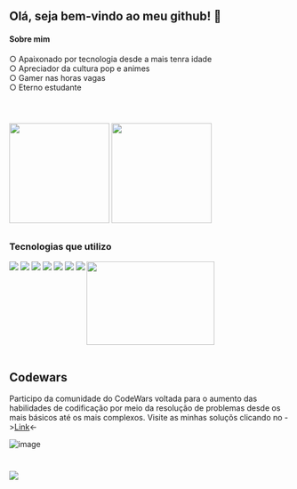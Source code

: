 ## Olá, seja bem-vindo ao meu github! 👋
<h4>Sobre mim</h4>
 ○ Apaixonado por tecnologia desde a mais tenra idade<br>
 ○ Apreciador da cultura pop e animes <br>
 ○ Gamer nas horas vagas <br>
 ○ Eterno estudante
<h1></h1>
<br>
  <div>
    <img height="180em" src="https://github-readme-stats.vercel.app/api?username=tronguy&show_icons=true&theme=radical">
    <img height="180em" src="https://github-readme-stats.vercel.app/api/top-langs/?username=tronguy&layout=compact&theme=radical">
  </div>
<h2></h2>
      
### Tecnologias que utilizo
<div style="display:inline-block;">
    <img src="https://img.shields.io/badge/HTML5-E34F26?style=for-the-badge&logo=html5&logoColor=white">
    <img src="https://img.shields.io/badge/CSS3-1572B6?style=for-the-badge&logo=css3&logoColor=white">
    <img src="https://img.shields.io/badge/JavaScript-323330?style=for-the-badge&logo=javascript&logoColor=F7DF1E">
    <img src="https://img.shields.io/badge/React-20232A?style=for-the-badge&logo=react&logoColor=61DAFB">
    <img src="https://img.shields.io/badge/Python-14354C?style=for-the-badge&logo=python&logoColor=white">
    <img src="https://img.shields.io/badge/PHP-777BB4?style=for-the-badge&logo=php&logoColor=white">
    <img src="https://img.shields.io/badge/Linux-FCC624?style=for-the-badge&logo=linux&logoColor=black">
  <img height="150" width="230" align="right" src="https://raw.githubusercontent.com/gist/patevs/b007a0e98fb216438d4cbf559fac4166   /raw/88f20c9d749d756be63f22b09f3c4ac570bc5101/programming.gif">  
</div>
<br/><br/>
<h2>Codewars</h2>

Participo da comunidade do CodeWars voltada para o aumento das habilidades de codificação por meio
da resolução de problemas desde os mais básicos até os mais complexos. Visite as minhas soluçõs clicando no ->[Link](https://www.codewars.com/users/Tr0nGuy)<-

![image](https://www.codewars.com/users/Tr0nGuy/badges/large)
<h1></h1>
 <a href="https://www.linkedin.com/in/contato07" rel="noopener" target="_blank"><img src="https://img.shields.io/badge/LinkedIn-0077B5?style=for-the-badge&logo=linkedin&logoColor=white"></a>
